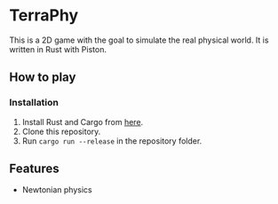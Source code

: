 # TerraPhy
This is a 2D game with the goal to simulate the real physical world. It is written in Rust with Piston.

## How to play
### Installation
1. Install Rust and Cargo from [here](https://www.rust-lang.org/tools/install).
2. Clone this repository.
3. Run `cargo run --release` in the repository folder.

## Features
- Newtonian physics
